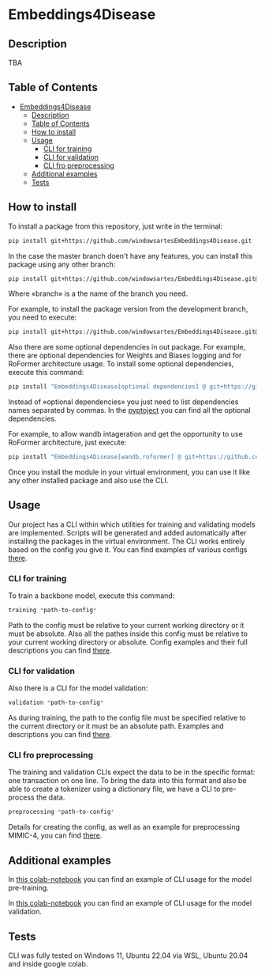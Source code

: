 # Embeddings4Disease

## Description

TBA

## Table of Contents

- [Embeddings4Disease](#embeddings4disease)
  - [Description](#description)
  - [Table of Contents](#table-of-contents)
  - [How to install](#how-to-install)
  - [Usage](#usage)
    - [CLI for training](#cli-for-training)
    - [CLI for validation](#cli-for-validation)
    - [CLI fro preprocessing](#cli-fro-preprocessing)
  - [Additional examples](#additional-examples)
  - [Tests](#tests)

## How to install

To install a package from this repository, just write in the terminal:

```bash
pip install git+https://github.com/windowsartesEmbeddings4Disease.git
```

In the case the master branch doen't have any features, you can install this package using any other branch:

```bash
pip install git+https://github.com/windowsartes/Embeddings4Disease.git@branch
```

Where «branch» is a the name of the branch you need.

For example, to install the package version from the development branch, you need to execute:

```bash
pip install git+https://github.com/windowsartes/Embeddings4Disease.git@development
```

Also there are some optional dependencies in out package. For example, there are optional dependencies for Weights and Biases logging and for RoFormer architecture usage.
To install some optional dependencies, execute this command:

```bash
pip install "Embeddings4Disease[optional dependencies] @ git+https://github.com/windowsartes/Embeddings4Disease.git
```

Instead of «optional dependencies» you just need to list dependencies names separated by commas. In the [pyptoject](./pyproject.toml) you can find all the optional dependencies.

For example, to allow wandb intageration and get the opportunity to use RoFormer architecture, just execute:

```bash
pip install "Embeddings4Disease[wandb,roformer] @ git+https://github.com/windowsartes/Embeddings4Disease.git
```

Once you install the module in your virtual environment, you can use it like any other installed package and also use the CLI.

## Usage

Our project has a CLI within which utilities for training and validating models are implemented.
Scripts will be generated and added automatically after installing the packages in the virtual environment. The CLI works entirely based on the config you give it. You can find examples of various configs [there](./config_examples/).

### CLI for training
To train a backbone model, execute this command:

```bash
training *path-to-config*
```

Path to the config must be relative to your current working directory or it must be absolute. Also all the pathes inside this config must be relative to your current working directory or absolute. Config examples and their full descriptions you can find [there](./config_examples/train/).

### CLI for validation

Also there is a CLI for the model validation:

```bash
validation *path-to-config*
```

As during training, the path to the config file must be specified relative to the current directory or it must be an absolute path. Examples and descriptions you can find [there](./config_examples/validate/).

### CLI fro preprocessing

The training and validation CLIs expect the data to be in the specific format: one transaction on one line. To bring the data into this format and also be able to create a tokenizer using a dictionary file, we have a CLI to pre-process the data.

```bash
preprocessing *path-to-config*
```

Details for creating the config, as well as an example for preprocessing MIMIC-4, you can find [there](./config_examples/preprocess/).

## Additional examples

In [this colab-notebook](https://colab.research.google.com/drive/1xc87kcnBKP5s_thYbfkAgiiIgiNhzBY7?usp=sharing)
you can find an example of CLI usage for the model pre-training.

In [this colab-notebook](https://colab.research.google.com/drive/1UPCCeCHfk88UQ6eW-i-VtZ5sH2jmL9Jc?usp=sharing) you can find an example of CLI usage for the model validation.

## Tests

CLI was fully tested on Windows 11, Ubuntu 22.04 via WSL, Ubuntu 20.04 and inside google colab.